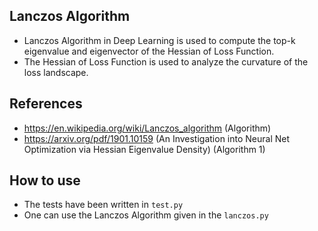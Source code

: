 ## Lanczos Algorithm
- Lanczos Algorithm in Deep Learning is used to compute the top-k eigenvalue and eigenvector of the Hessian of Loss Function.
- The Hessian of Loss Function is used to analyze the curvature of the loss landscape.

## References
- https://en.wikipedia.org/wiki/Lanczos_algorithm (Algorithm)
- https://arxiv.org/pdf/1901.10159 (An Investigation into Neural Net Optimization via Hessian Eigenvalue Density) (Algorithm 1)

## How to use
- The tests have been written in `test.py`
- One can use the Lanczos Algorithm given in the `lanczos.py`

